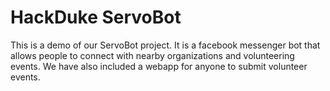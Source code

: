 # HackDuke ServoBot

This is a demo of our ServoBot project. It is a facebook messenger bot that allows people to connect with nearby organizations and volunteering events. We have also included a webapp for anyone to submit volunteer events.
